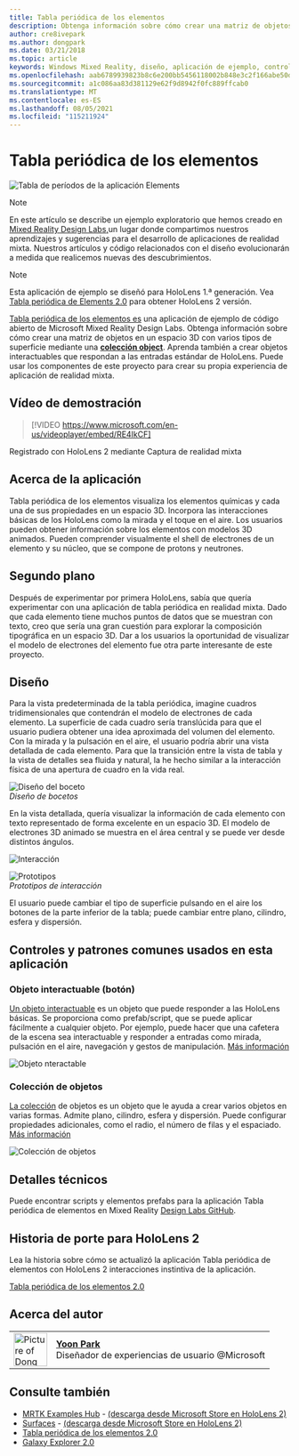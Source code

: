 ```yaml
---
title: Tabla periódica de los elementos
description: Obtenga información sobre cómo crear una matriz de objetos en un espacio 3D con varios tipos de superficie mediante una colección Object con la aplicación de ejemplo Tabla periódica de elementos.
author: cre8ivepark
ms.author: dongpark
ms.date: 03/21/2018
ms.topic: article
keywords: Windows Mixed Reality, diseño, aplicación de ejemplo, controles, MRTK, Mixed Reality Toolkit, Unity, aplicaciones de ejemplo, aplicaciones de ejemplo, código abierto, Microsoft Store, HoloLens, casco de realidad mixta, casco de realidad mixta de Windows, casco de realidad virtual
ms.openlocfilehash: aab6789939823b8c6e200bb5456118002b848e3c2f166abe50d4788ac8e7430d
ms.sourcegitcommit: a1c086aa83d381129e62f9d8942f0fc889ffcab0
ms.translationtype: MT
ms.contentlocale: es-ES
ms.lasthandoff: 08/05/2021
ms.locfileid: "115211924"
---
```

# <a name="periodic-table-of-the-elements"></a>Tabla periódica de los elementos
![Tabla de períodos de la aplicación Elements](../images/MRDL_PeriodicTable_HL1.jpg)

>[!NOTE]
>En este artículo se describe un ejemplo exploratorio que hemos creado en [Mixed Reality Design Labs,](https://github.com/Microsoft/MRDesignLabs_Unity)un lugar donde compartimos nuestros aprendizajes y sugerencias para el desarrollo de aplicaciones de realidad mixta. Nuestros artículos y código relacionados con el diseño evolucionarán a medida que realicemos nuevas des descubrimientos.

>[!NOTE]
>Esta aplicación de ejemplo se diseñó para HoloLens 1.ª generación. Vea [Tabla periódica de Elements 2.0](periodic-table-of-the-elements-2.md) para obtener HoloLens 2 versión.

[Tabla periódica de los elementos es](https://github.com/Microsoft/MRDesignLabs_Unity_PeriodicTable) una aplicación de ejemplo de código abierto de Microsoft Mixed Reality Design Labs. Obtenga información sobre cómo crear una matriz de objetos en un espacio 3D con varios tipos de superficie mediante una **[colección object](../../design/object-collection.md)**. Aprenda también a crear objetos interactuables que respondan a las entradas estándar de HoloLens. Puede usar los componentes de este proyecto para crear su propia experiencia de aplicación de realidad mixta.


## <a name="demo-video"></a>Vídeo de demostración 
> [!VIDEO https://www.microsoft.com/en-us/videoplayer/embed/RE4IkCF]

Registrado con HoloLens 2 mediante Captura de realidad mixta

## <a name="about-the-app"></a>Acerca de la aplicación

Tabla periódica de los elementos visualiza los elementos químicas y cada una de sus propiedades en un espacio 3D. Incorpora las interacciones básicas de los HoloLens como la mirada y el toque en el aire. Los usuarios pueden obtener información sobre los elementos con modelos 3D animados. Pueden comprender visualmente el shell de electrones de un elemento y su núcleo, que se compone de protons y neutrones.

## <a name="background"></a>Segundo plano

Después de experimentar por primera HoloLens, sabía que quería experimentar con una aplicación de tabla periódica en realidad mixta. Dado que cada elemento tiene muchos puntos de datos que se muestran con texto, creo que sería una gran cuestión para explorar la composición tipográfica en un espacio 3D. Dar a los usuarios la oportunidad de visualizar el modelo de electrones del elemento fue otra parte interesante de este proyecto.

## <a name="design"></a>Diseño

Para la vista predeterminada de la tabla periódica, imagine cuadros tridimensionales que contendrán el modelo de electrones de cada elemento. La superficie de cada cuadro sería translúcida para que el usuario pudiera obtener una idea aproximada del volumen del elemento. Con la mirada y la pulsación en el aire, el usuario podría abrir una vista detallada de cada elemento. Para que la transición entre la vista de tabla y la vista de detalles sea fluida y natural, la he hecho similar a la interacción física de una apertura de cuadro en la vida real.

![Diseño del boceto](images/640px-sketch20170406.jpg)<br>
*Diseño de bocetos*

En la vista detallada, quería visualizar la información de cada elemento con texto representado de forma excelente en un espacio 3D. El modelo de electrones 3D animado se muestra en el área central y se puede ver desde distintos ángulos.

![Interacción](images/640px-periodictable-interaction.jpg)

![Prototipos](images/640px-periodictable-prototypes.jpg)<br>
*Prototipos de interacción*

El usuario puede cambiar el tipo de superficie pulsando en el aire los botones de la parte inferior de la tabla; puede cambiar entre plano, cilindro, esfera y dispersión.

## <a name="common-controls-and-patterns-used-in-this-app"></a>Controles y patrones comunes usados en esta aplicación

### <a name="interactable-object-button"></a>Objeto interactuable (botón)

[Un objeto interactuable](../../design/interactable-object.md) es un objeto que puede responder a las HoloLens básicas. Se proporciona como prefab/script, que se puede aplicar fácilmente a cualquier objeto. Por ejemplo, puede hacer que una cafetera de la escena sea interactuable y responder a entradas como mirada, pulsación en el aire, navegación y gestos de manipulación. [Más información](../../design/interactable-object.md)

![Objeto nteractable](images/640px-periodictable-interactableobject.jpg)

### <a name="object-collection"></a>Colección de objetos

[La colección](../../design/object-collection.md) de objetos es un objeto que le ayuda a crear varios objetos en varias formas. Admite plano, cilindro, esfera y dispersión. Puede configurar propiedades adicionales, como el radio, el número de filas y el espaciado. [Más información](../../design/object-collection.md)

![Colección de objetos](images/640px-periodictable-collections.jpg)

## <a name="technical-details"></a>Detalles técnicos

Puede encontrar scripts y elementos prefabs para la aplicación Tabla periódica de elementos en Mixed Reality [Design Labs GitHub](https://github.com/Microsoft/MRDesignLabs_Unity_PeriodicTable).

## <a name="porting-story-for-hololens-2"></a>Historia de porte para HoloLens 2

Lea la historia sobre cómo se actualizó la aplicación Tabla periódica de elementos con HoloLens 2 interacciones instintiva de la aplicación.

[Tabla periódica de los elementos 2.0](https://medium.com/@dongyoonpark/bringing-the-periodic-table-of-the-elements-app-to-hololens-2-with-mrtk-v2-a6e3d8362158)




## <a name="about-the-author"></a>Acerca del autor

<table style="border-collapse:collapse" padding-left="0px">
<tr>
<td style="border-style: none" width="60px"><img alt="Picture of Dong Yoon Park" width="60" height="60" src="images/dongyoonpark.jpg"></td>
<td style="border-style: none"><a href="http://dongyoonpark.com" target="_blank"><b>Yoon Park</b></a><br>Diseñador de experiencias de usuario @Microsoft</td>
</tr>
</table>

## <a name="see-also"></a>Consulte también

* [MRTK Examples Hub](/windows/mixed-reality/mrtk-unity/features/example-scenes/example-hub) - [(descarga desde Microsoft Store en HoloLens 2)](https://www.microsoft.com/en-us/p/mrtk-examples-hub/9mv8c39l2sj4)
* [Surfaces](sampleapp-surfaces.md) - [(descarga desde Microsoft Store en HoloLens 2)](https://www.microsoft.com/en-us/p/surfaces/9nvkpv3sk3x0)
* [Tabla periódica de los elementos 2.0](periodic-table-of-the-elements-2.md)
* [Galaxy Explorer 2.0](galaxy-explorer-update.md)